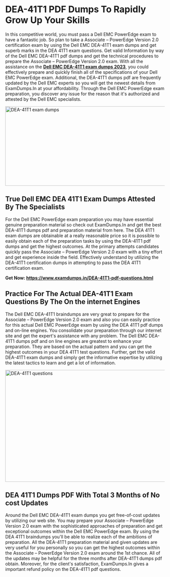 <h1><strong>DEA-41T1 PDF Dumps To Rapidly Grow Up Your Skills</strong></h1>
<p>In this competitive world, you must pass a Dell EMC PowerEdge exam to have a fantastic job. So plan to take a Associate – PowerEdge Version 2.0 certification exam by using the Dell EMC DEA-41T1 exam dumps and get superb marks in the DEA 41T1 exam questions. Get valid Information by way of the Dell EMC DEA-41T1 pdf dumps and get the technical procedures to prepare the Associate – PowerEdge Version 2.0 exam. With all the assistance on the <strong><a href="https://www.examdumps.in/DEA-41T1-pdf-questions.html">Dell EMC DEA-41T1 exam dumps 2023</a></strong>, you could effectively prepare and quickly finish all of the specifications of your Dell EMC PowerEdge exam. Additional, the DEA-41T1 dumps pdf are frequently updated by the Dell EMC experts so you will get the newest details from ExamDumps.In at your affordability. Through the Dell EMC PowerEdge exam preparation, you discover any issue for the reason that it's authorized and attested by the Dell EMC specialists.</p>
<p><img src="https://i.ibb.co/zxJwW90/Copy-of-Online-Classes-Twitter-header-post-Made-with-Poster-My-Wall-1.png" alt="DEA-41T1 exam dumps" width="750" height="250" /></p>
<h2><strong>True Dell EMC DEA 41T1 Exam Dumps Attested By The Specialists</strong></h2>
<p>For the Dell EMC PowerEdge exam preparation you may have essential genuine preparation material so check out ExamDumps.In and get the best DEA-41T1 dumps pdf and preparation material from here. The DEA 41T1 exam dumps are obtainable at a really reasonable price so it is possible to easily obtain each of the preparation tasks by using the DEA-41T1 pdf dumps and get the highest outcomes. At the primary attempts candidates quickly pass the Associate – PowerEdge Version 2.0 exam with a tiny effort and get experience inside the field. Effectively understand by utilizing the DEA-41T1 certification dumps in attempting to pass the DEA 41T1 certification exam.</p>
<p><strong>Get Now:&nbsp;<a href="https://www.examdumps.in/DEA-41T1-pdf-questions.html">https://www.examdumps.in/DEA-41T1-pdf-questions.html</a></strong></p>
<h2><strong>Practice For The Actual DEA-41T1 Exam Questions By The On the internet Engines</strong></h2>
<p>The Dell EMC DEA-41T1 braindumps are very great to prepare for the Associate – PowerEdge Version 2.0 exam and also you can easily practice for this actual Dell EMC PowerEdge exam by using the DEA 41T1 pdf dumps and on-line engines. You consolidate your preparation through our internet site and get the expert's assistance with any problem. The Dell EMC DEA-41T1 dumps pdf and on line engines are greatest to enhance your preparation. They are based on the actual pattern and you can get the highest outcomes in your DEA 41T1 test questions. Further, get the valid DEA-41T1 exam dumps and simply get the informative expertise by utilizing the latest tactics to learn and get a lot of information.</p>
<p><a href="https://www.examdumps.in/DEA-41T1-pdf-questions.html"><img src="https://i.ibb.co/QkNtdwY/Copy-of-Zoom-Online-Classes-Facebook-Share-Po-Made-with-Poster-My-Wall-1.jpg" alt="DEA-41T1 questions" width="670" height="352" /></a></p>
<h2><strong>DEA 41T1 Dumps PDF With Total 3 Months of No cost Updates</strong></h2>
<p>Around the Dell EMC DEA-41T1 exam dumps you get free-of-cost updates by utilizing our web site. You may prepare your Associate – PowerEdge Version 2.0 exam with the sophisticated approaches of preparation and get exceptional outcomes within the Dell EMC PowerEdge exam. By using the DEA 41T1 braindumps you'll be able to realize each of the ambitions of preparation. All the DEA-41T1 preparation material and given updates are very useful for you personally so you can get the highest outcomes within the Associate – PowerEdge Version 2.0 exam around the 1st chance. All of the updates may be helpful for the three months after DEA-41T1 dumps pdf obtain. Moreover, for the client's satisfaction, ExamDumps.In gives a important refund policy on the DEA-41T1 pdf questions.</p>
